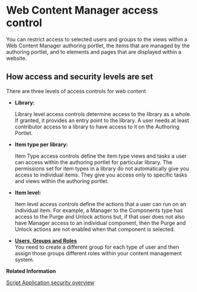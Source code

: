 # Web Content Manager access control

You can restrict access to selected users and groups to the views within a Web Content Manager authoring portlet, the items that are managed by the authoring portlet, and to elements and pages that are displayed within a website.

## How access and security levels are set

There are three levels of access controls for web content

-   **Library:**

    Library level access controls determine access to the library as a whole. If granted, it provides an entry point to the library. A user needs at least contributor access to a library to have access to it on the Authoring Portlet.


-   **Item type per library:**

    Item Type access controls define the item type views and tasks a user can access within the authoring portlet for particular library. The permissions set for item types in a library do not automatically give you access to individual items. They give you access only to specific tasks and views within the authoring portlet.


-   **Item level:**

    Item level access controls define the actions that a user can run on an individual item. For example, a Manager to the Components type has access to the Purge and Unlock actions but, if that user does not also have Manager access to an individual component, then the Purge and Unlock actions are not enabled when that component is selected.


-   **[Users, Groups and Roles](../wcm_security/wcm_cms_access)**  
You need to create a different group for each type of user and then assign those groups different roles within your content management system.


**Related Information**

[Script Application security overview](../../../../extend_dx/script_application/script_application_security)

